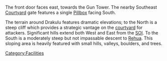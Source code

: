 The front door faces east, towards the Gun Tower. The nearby Southeast
[Courtyard](Courtyard.md) gate features a single
[Pillbox](Pillbox.md) facing South.

The terrain around Drakulu features dramatic elevations; to the North is
a steep cliff which provides a strategic vantage on the
[courtyard](Courtyard.md) for attackers. Significant hills
extend both West and East from the [SOI](Sphere_of_Influence.md). To the South
is a moderately steep but not impassable descent to
[Rehua](Rehua.md). This sloping area is heavily featured with
small hills, valleys, boulders, and trees.

[Category:Facilities](Category:Facilities.md)
